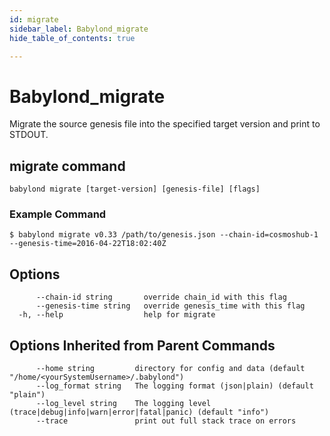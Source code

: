 ```yaml
---
id: migrate
sidebar_label: Babylond_migrate
hide_table_of_contents: true

---
```


# Babylond_migrate
Migrate the source genesis file into the specified target version and print to STDOUT.
## migrate command
```
babylond migrate [target-version] [genesis-file] [flags]
```
### Example Command
```
$ babylond migrate v0.33 /path/to/genesis.json --chain-id=cosmoshub-1 --genesis-time=2016-04-22T18:02:40Z
```
## Options
```
      --chain-id string       override chain_id with this flag
      --genesis-time string   override genesis_time with this flag
  -h, --help                  help for migrate
```
## Options Inherited from Parent Commands
```
      --home string         directory for config and data (default "/home/<yourSystemUsername>/.babylond")
      --log_format string   The logging format (json|plain) (default "plain")
      --log_level string    The logging level (trace|debug|info|warn|error|fatal|panic) (default "info")
      --trace               print out full stack trace on errors
```